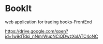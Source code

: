 # BookIt
web application for trading books-FrontEnd

https://drive.google.com/open?id=1w9dTdsi_nNmrWupNCiQDwzXolATC4oNC
